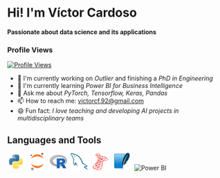 # Hi! I'm Víctor Cardoso

**Passionate about data science and its applications**

### Profile Views

[![Profile Views](https://komarev.com/ghpvc/?username=victorpython&style=flat-square)](https://github.com/victorpython)

- 🔭 I'm currently working on *Outlier* and finishing a *PhD in Engineering*
- 🌱 I'm currently learning *Power BI for Business Intelligence*
- 💬 Ask me about *PyTorch, Tensorflow, Keras, Pandas*
- 📫 How to reach me: [victorcf.92@gmail.com](mailto:victorcf.92@gmail.com)
- 😄 Fun fact: *I love teaching and developing AI projects in multidisciplinary teams*

## Languages and Tools

<p align="left">
  <img src="https://raw.githubusercontent.com/devicons/devicon/master/icons/python/python-original.svg" alt="Python" width="40" style="margin-right: 5px;"/>
  <img src="https://raw.githubusercontent.com/devicons/devicon/master/icons/jupyter/jupyter-original.svg" alt="Jupyter Notebook" width="40" style="margin-right: 5px;"/>
  <img src="https://raw.githubusercontent.com/devicons/devicon/master/icons/r/r-original.svg" alt="R" width="40" style="margin-right: 5px;"/>
  <img src="https://raw.githubusercontent.com/devicons/devicon/master/icons/mysql/mysql-original.svg" alt="MySQL" width="40" style="margin-right: 5px;"/>
  <img src="https://raw.githubusercontent.com/devicons/devicon/master/icons/microsoftsqlserver/microsoftsqlserver-plain.svg" alt="SQL Server" width="40" style="margin-right: 5px;"/>
  <img src="https://raw.githubusercontent.com/devicons/devicon/master/icons/sqlite/sqlite-original.svg" alt="SQLite" width="40" style="margin-right: 5px;"/>
  <img src="https://upload.wikimedia.org/wikipedia/commons/c/cf/New_Power_BI_Logo.svg" alt="Power BI" width="40" style="margin-right: 5px;"/>
</p>

